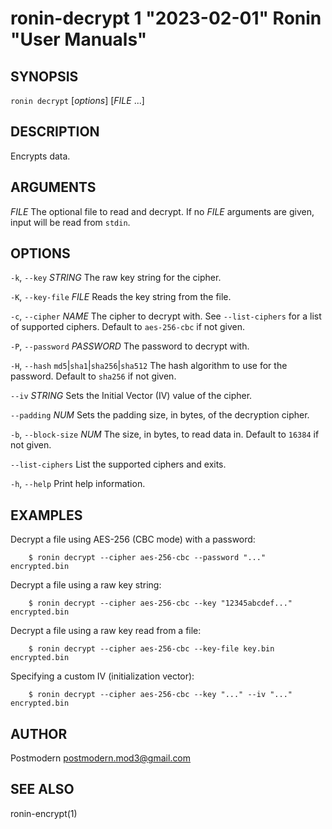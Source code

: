 # ronin-decrypt 1 "2023-02-01" Ronin "User Manuals"

## SYNOPSIS

`ronin decrypt` [*options*] [*FILE* ...]

## DESCRIPTION

Encrypts data.

## ARGUMENTS

*FILE*
  The optional file to read and decrypt. If no *FILE* arguments are given,
  input will be read from `stdin`.

## OPTIONS

`-k`, `--key` *STRING*
  The raw key string for the cipher.

`-K`, `--key-file` *FILE*
  Reads the key string from the file.

`-c`, `--cipher` *NAME*
  The cipher to decrypt with. See `--list-ciphers` for a list of supported
  ciphers. Default to `aes-256-cbc` if not given.

`-P`, `--password` *PASSWORD*
  The password to decrypt with.

`-H`, `--hash` `md5`\|`sha1`\|`sha256`\|`sha512`
  The hash algorithm to use for the password. Default to `sha256` if not given.

`--iv` *STRING*
  Sets the Initial Vector (IV) value of the cipher.

`--padding` *NUM*
  Sets the padding size, in bytes, of the decryption cipher.

`-b`, `--block-size` *NUM*
  The size, in bytes, to read data in. Default to `16384` if not given.

`--list-ciphers`
  List the supported ciphers and exits.

`-h`, `--help`
  Print help information.

## EXAMPLES

Decrypt a file using AES-256 (CBC mode) with a password:

        $ ronin decrypt --cipher aes-256-cbc --password "..." encrypted.bin

Decrypt a file using a raw key string:

        $ ronin decrypt --cipher aes-256-cbc --key "12345abcdef..." encrypted.bin

Decrypt a file using a raw key read from a file:

        $ ronin decrypt --cipher aes-256-cbc --key-file key.bin encrypted.bin

Specifying a custom IV (initialization vector):

        $ ronin decrypt --cipher aes-256-cbc --key "..." --iv "..." encrypted.bin

## AUTHOR

Postmodern <postmodern.mod3@gmail.com>

## SEE ALSO

ronin-encrypt(1)
